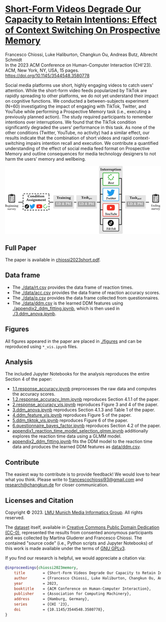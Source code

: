# [Short-Form Videos Degrade Our Capacity to Retain Intentions: Effect of Context Switching On Prospective Memory](./chiossi2023short.pdf)

Francesco Chiossi, Luke Haliburton, Changkun Ou, Andreas Butz, Albrecht Schmidt<br/>
In the 2023 ACM Conference on Human-Computer Interaction (CHI'23). ACM, New York, NY, USA, 15 pages. https://doi.org/10.1145/3544548.3580778

Social media platforms use short, highly engaging videos to catch users' attention. While the short-form video feeds popularized by TikTok are rapidly spreading to other platforms, we do not yet understand their impact on cognitive functions. We conducted a between-subjects experiment (N=60) investigating the impact of engaging with TikTok, Twitter, and YouTube while performing a Prospective Memory task (i.e., executing a previously planned action). The study required participants to remember intentions over interruptions. We found that the TikTok condition significantly degraded the users’ performance in this task. As none of the other conditions (Twitter, YouTube, no activity) had a similar effect, our results indicate that the combination of short videos and rapid context-switching impairs intention recall and execution. We contribute a quantified understanding of the effect of social media feed format on Prospective Memory and outline consequences for media technology designers to not harm the users’ memory and wellbeing.

![](teaser.jpg)

## Full Paper

The paper is available in [chiossi2023short.pdf](./chiossi2023short.pdf).

## Data frame

- The [./data/rt.csv](./data/rt.csv) provides the data frame of reaction times.
- The [./data/acc.csv](./data/acc.csv) provides the data frame of reaction accuracy scores.
- The [./data/q.csv](./data/q.csv) provides the data frame collected from questionnaires.
- The [./data/ddm.csv](./data/ddm.csv) is the learned DDM features using [./appendix2_ddm_fitting.ipynb](./appendix2_ddm_fitting.ipynb), which is then used in [./3.ddm_anova.ipynb](./3.ddm_anova.ipynb).

## Figures

All figures appeared in the paper are placed in [./figures](./figures) and can be reproduced using `*_vis.ipynb` files.

## Analysis

The included Jupyter Notebooks for the analysis reproduces the entire Section 4 of the paper:

- [1.1.response_accuracy.ipynb](./1.1.response_accuracy.ipynb) preprocesses the raw data and computes the accuracy scores.
- [1.2.response_accuracy_lmm.ipynb](./1.2.response_accuracy_lmm.ipynb) reproduces Section 4.1.1 of the paper.
- [2.response_accuracy_vis.ipynb](./2.response_accuracy_vis.ipynb) reproduces Figure 3 and 4 of the paper.
- [3.ddm_anova.ipynb](./3.ddm_anova.ipynb) reproduces Section 4.1.3 and Table 1 of the paper.
- [4.ddm_feature_vis.ipynb](./4.ddm_feature_vis.ipynb) reproduces Figure 5 of the paper.
- [5.ddm_tiktok_vis.ipynb](./5.ddm_tiktok_vis.ipynb) reproduces Figure 6 of the paper.
- [6.questionnaire_bayes_factor.ipynb](./6.questionnaire_bayes_factor.ipynb) reproduces Section 4.2 of the paper.
- [appendix1_reaction_time_model_selection_glmm.ipynb](./appendix1_reaction_time_model_selection_glmm.ipynb) additionally explores the reaction time data using a GLMM model.
- [appendix2_ddm_fitting.ipynb](./appendix2_ddm_fitting.ipynb) fits the DDM model to the reaction time data and produces the learned DDM features as [data/ddm.csv](./data/ddm.csv).

## Contribute

The easiest way to contribute is to provide feedback! We would love to hear what you think. Please write to [francescochiossi93@gmail.com](mailto:francescochiossi93@gmail.com) and [research@changkun.de](mailto:research@changkun.de) for closer communication.

## Licenses and Citation

Copyright &copy; 2023. [LMU Munich Media Informatics Group](https://www.medien.ifi.lmu.de). All rights reserved.

The [dataset](./data) itself, available in [Creative Commons Public Domain Dedication (CC-0)](https://creativecommons.org/share-your-work/public-domain/cc0/), represented the results from consented anonymous participants and was collected by Martina Gluderer and Francesco Chiossi. The contained "source code" (i.e., Python scripts and Jupyter Notebooks) of this work is made available under the terms of [GNU GPLv3](./LICENSE).

If you find our research is helpful, we would appreciate a citation via:

```bibtex
@inproceedings{chiossi2023memory,
	title        = {Short-Form Videos Degrade Our Capacity to Retain Intentions: Effect of Context Switching On Prospective Memory},
	author       = {Francesco Chiossi, Luke Haliburton, Changkun Ou, Andreas Butz, Albrecht Schmidt},
	year         = 2023,
	booktitle    = {ACM Conference on Human-Computer Interaction},
	publisher    = {Association for Computing Machinery},
	address      = {Hamburg, Germany},
	series       = {CHI '23},
	doi          = {10.1145/3544548.3580778},
}
```
